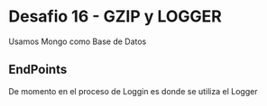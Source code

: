 # Desafio 16 - GZIP y LOGGER

Usamos Mongo como Base de Datos

## EndPoints

De momento en el proceso de Loggin es donde se utiliza el Logger
